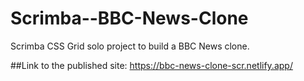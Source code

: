 # Scrimba--BBC-News-Clone
 Scrimba CSS Grid solo project to build a BBC News clone.

##Link to the published site:
https://bbc-news-clone-scr.netlify.app/